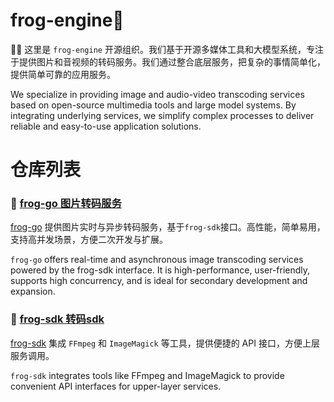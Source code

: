 # frog-engine👋
🙋‍♀️ 这里是 `frog-engine` 开源组织。我们基于开源多媒体工具和大模型系统，专注于提供图片和音视频的转码服务。我们通过整合底层服务，把复杂的事情简单化，提供简单可靠的应用服务。

We specialize in providing image and audio-video transcoding services based on open-source multimedia tools and large model systems. By integrating underlying services, we simplify complex processes to deliver reliable and easy-to-use application solutions.

<!--

**Here are some ideas to get you started:**

🙋‍♀️ A short introduction - what is your organization all about?
🌈 Contribution guidelines - how can the community get involved?
👩‍💻 Useful resources - where can the community find your docs? Is there anything else the community should know?
🍿 Fun facts - what does your team eat for breakfast?
🧙 Remember, you can do mighty things with the power of [Markdown](https://docs.github.com/github/writing-on-github/getting-started-with-writing-and-formatting-on-github/basic-writing-and-formatting-syntax)
-->


# 仓库列表

### 🍿 [frog-go 图片转码服务](https://github.com/frog-engine/frog-go) 
[frog-go](https://github.com/frog-engine/frog-go) 提供图片实时与异步转码服务，基于`frog-sdk`接口。高性能，简单易用，支持高并发场景，方便二次开发与扩展。

`frog-go` offers real-time and asynchronous image transcoding services powered by the frog-sdk interface. It is high-performance, user-friendly, supports high concurrency, and is ideal for secondary development and expansion.


### 🌈 [frog-sdk 转码sdk](https://github.com/frog-engine/frog-sdk)
[frog-sdk](https://github.com/frog-engine/frog-sdk) 集成 `FFmpeg` 和 `ImageMagick` 等工具，提供便捷的 API 接口，方便上层服务调用。

`frog-sdk` integrates tools like FFmpeg and ImageMagick to provide convenient API interfaces for upper-layer services.
